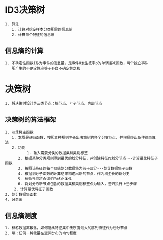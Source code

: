 ID3决策树
===
	1. 算法
	   1. 计算对给定样本分类所需的信息熵
	   2. 计算每个特征的信息熵
信息熵的计算
---
	1. 不确定性函数I称为事件的信息量，是事件U发生概率p的单调递减函数，两个独立事件
	   所产生的不确定性应等于各自不确定性之和
决策树
===
	1. 将决策树设计为三类节点：根节点、叶子节点、内部节点

决策树的算法框架
---
	1. 决策树主函数
	   1. 本质是递归函数，按照某种规则生长出决策树的各个分支节点，并根据终止条件结束算法
	   2. 功能
              1. 输入需要分类的数据集和类别标签
	      2. 根据某种分类规则得到最优的划分特征，并创建特征的划分节点---计算最优特征子函数
	      3. 按照该特征的每个取值划分数据集为若干部分---划分数据集子函数
	      4. 根据划分子函数的计算结果构建出新的节点，作为树生长的新分支
	      5. 检验是否符合递归的终止条件
	      6. 将划分的新节点包含的数据集和类别标签作为输入，递归执行上述步骤 
        2. 计算最优特征子函数
	3. 划分数据集函数
	4. 分类器

信息熵测度
---
	1. 标称数据离散化，如何选出特征集中无序度最大的那列特征作为划分节点
	2. 熵：任何一种能量在空间分布的均匀程度
	
